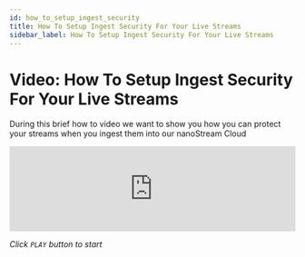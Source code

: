 ```yaml
---
id: how_to_setup_ingest_security
title: How To Setup Ingest Security For Your Live Streams
sidebar_label: How To Setup Ingest Security For Your Live Streams
---
```


# Video: How To Setup Ingest Security For Your Live Streams

During this brief how to video we want to show you how you can protect your streams when you ingest them into our nanoStream Cloud

<iframe width="100%" src="https://www.youtube.com/embed/M_chQzdc5m0" frameborder="0" allowfullscreen></iframe>


*Click `PLAY` button to start*
